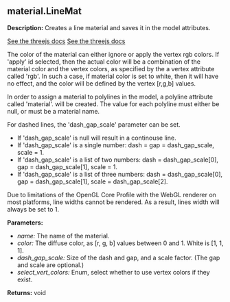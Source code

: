 ## material.LineMat  
  
  
**Description:** Creates a line material and saves it in the model attributes.


[See the threejs docs](https://threejs.org/docs/#api/en/materials/LineBasicMaterial)
[See the threejs docs](https://threejs.org/docs/#api/en/materials/LineDashedMaterial)


The color of the material can either ignore or apply the vertex rgb colors.
If 'apply' id selected, then the actual color will be a combination of the material color
and the vertex colors, as specified by the a vertex attribute called 'rgb'.
In such a case, if material color is set to white, then it will
have no effect, and the color will be defined by the vertex [r,g,b] values.


In order to assign a material to polylines in the model, a polyline attribute called 'material'.
will be created. The value for each polyline must either be null, or must be a material name.


For dashed lines, the 'dash_gap_scale' parameter can be set.
- If 'dash_gap_scale' is null will result in a continouse line.
- If 'dash_gap_scale' is a single number: dash = gap = dash_gap_scale, scale = 1.
- If 'dash_gap_scale' is a list of two numbers: dash = dash_gap_scale[0], gap = dash_gap_scale[1], scale = 1.
- If 'dash_gap_scale' is a list of three numbers: dash = dash_gap_scale[0], gap = dash_gap_scale[1], scale = dash_gap_scale[2].


Due to limitations of the OpenGL Core Profile with the WebGL renderer on most platforms,
line widths cannot be rendered. As a result, lines width will always be set to 1.

  
  
**Parameters:**  
  * *name:* The name of the material.  
  * *color:* The diffuse color, as [r, g, b] values between 0 and 1. White is [1, 1, 1].  
  * *dash\_gap\_scale:* Size of the dash and gap, and a scale factor. (The gap and scale are optional.)  
  * *select\_vert\_colors:* Enum, select whether to use vertex colors if they exist.  
  
**Returns:** void  
